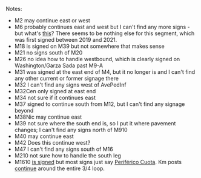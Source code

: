 Notes:
* M2 may continue east or west
* M6 probably continues east and west but I can't find any more signs - but what's [this](https://www.google.com/maps/@25.5941279,-100.2607383,3a,16y,199.14h,101.73t/data=!3m7!1e1!3m5!1smbQ5JAHva2l9EFEKV0-34Q!2e0!6shttps:%2F%2Fstreetviewpixels-pa.googleapis.com%2Fv1%2Fthumbnail%3Fcb_client%3Dmaps_sv.tactile%26w%3D900%26h%3D600%26pitch%3D-11.731894428506223%26panoid%3DmbQ5JAHva2l9EFEKV0-34Q%26yaw%3D199.13627297256838!7i16384!8i8192?entry=ttu&g_ep=EgoyMDI1MDgyNS4wIKXMDSoASAFQAw%3D%3D)? There seems to be nothing else for this segment, which was first signed between 2019 and 2021.
* M18 is signed on M39 but not somewhere that makes sense
* M21 no signs south of M20
* M26 no idea how to handle westbound, which is clearly signed on Washington/Garza Sada past M9-A
* M31 was signed at the east end of M4, but it no longer is and I can't find any other current or former signage there
* M32 I can't find any signs west of AvePedInf
* M32Cen only signed at east end
* M34 not sure if it continues east
* M37 signed to continue south from M12, but I can't find any signage beyond
* M38Nic may continue east
* M39 not sure where the south end is, so I put it where pavement changes; I can't find any signs north of M910
* M40 may continue east
* M42 Does this continue west?
* M47 I can't find any signs south of M16
* M210 not sure how to handle the south leg
* M1610 [is signed](https://www.google.com/maps/@25.7404251,-100.5253902,3a,15y,172.29h,89.32t/data=!3m6!1e1!3m4!1s1FTMVoG754CrjSx260OwIA!2e0!7i16384!8i8192?entry=ttu) but most signs just say [Periférico Cuota](https://www.google.com/maps/@25.6288207,-100.0724351,3a,28y,326.12h,94.9t/data=!3m6!1e1!3m4!1sXe2vtHRrC_8c1N5k-x1r4A!2e0!7i16384!8i8192?entry=ttu). Km posts [continue](https://www.google.com/maps/@25.5259338,-100.0487514,3a,29.9y,199.63h,82.82t/data=!3m6!1e1!3m4!1szleyCbaQh1ZFsObkdtDkqA!2e0!7i16384!8i8192?entry=ttu) around the entire 3/4 loop.

